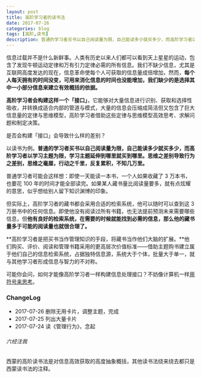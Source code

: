 ```yaml
---
layout: post
title: 高阶学习者的读书法
date: 2017-07-26
categories: blog
tags: [高阶,读书]
description: 普通的学习者买书以自己阅读量为限，自己能读多少就买多少，而高阶学习者以学习主题为限，学习主题延伸到哪里就买到哪里。思维之差别导致行为之差别，思维之毫厘，行动之千里，反复累积，不知几万里。
---
```


信息过载并不是什么新鲜事。人类有历史以来人们都可以看到天上星星的运动，包含了发现牛顿运动定律和万有引力定律必需的所有信息。我们不缺少信息，尤其是互联网高度发达的现在，信息革命使每个人可获取的信息量成倍增加，然而，**每个人每天拥有的时间没变，可用来消化信息的时间也没能增加，我们缺少的是选择其中一小部分信息来建立有效概括的依据。**

**高阶学习者会构建这样一个「接口」**，它能够对大量信息进行识别、获取和选择性吸收，并转换成适合内部的管道与模式，大量的信息会压缩成简洁但又包含了巨大信息量的定律与思维模型，高阶学习者借助这些定律与思维模型高效思考、求解问题和制定决策。

是否会构建「接口」会导致什么样的差别？

以读书为例。**普通的学习者买书以自己阅读量为限，自己能读多少就买多少，而高阶学习者以学习主题为限，学习主题延伸到哪里就买到哪里。思维之差别导致行为之差别，思维之毫厘，行动之千里，反复累积，不知几万里。**

普通学习者可能会这样想：即使一天能读一本书，一个人如果收藏了 3 万本书，也要花 100 年的时间才能全部读完。如果某人藏书量比阅读量要多，就有点炫耀的意思，似乎想给别人留下知识渊博的印象。

但实际上，高阶学习者的藏书都会采用合适的检索系统，他可以随时可以查到这 3 万册书中的任何信息。即使他没有阅读过所有书籍，也无法提前预测未来需要哪些信息，但**他有良好的检索系统，在需要的时候就能找到必需的信息，那么他的藏书量多于可能的阅读量也就很合理了。**

**高阶学习者是把买书当作管理知识的手段，将藏书当作他们大脑的扩展。**他们购买、评价、阅读和管理书籍采用的更高层次价值标准——借助主题购书建立属于他们自己的信息检索系统，占据独特信息源，系统大于个体，批量大于单一，就与其他学习者形成信息与智力的不对称。

可能你会问，如何才能像高阶学习者一样构建信息处理接口？不妨像计算机一样[用符号来思考](http://www.xiaoyan.work/blog/2017/07/19/HumanCognition/)。

### ChangeLog

- 2017-07-26 删除无用卡片，调整主题，完成
- 2017-07-25 列出大量卡片
- 2017-07-24 读《管理行为》，念起

###### 六经注我

西蒙的高阶读书法是对信息高效获取的高度抽象概括，其他读书法绕来绕去都只是西蒙读书法的注释。








